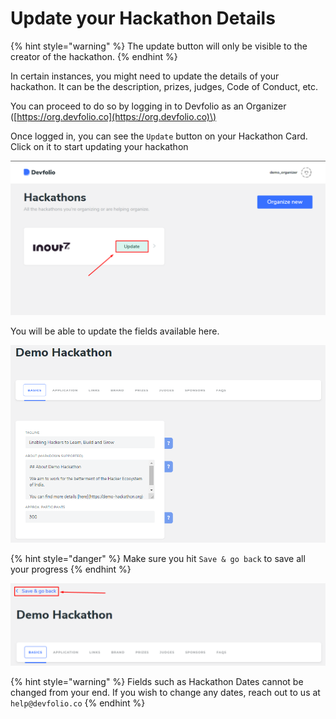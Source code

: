 # Update your Hackathon Details

{% hint style="warning" %}
The update button will only be visible to the creator of the hackathon.
{% endhint %}

In certain instances, you might need to update the details of your hackathon. It can be the description, prizes, judges, Code of Conduct, etc.

You can proceed to do so by logging in to Devfolio as an Organizer \([https://org.devfolio.co](https://org.devfolio.co)\)

Once logged in, you can see the `Update` button on your Hackathon Card. Click on it to start updating your hackathon

![](../../.gitbook/assets/image%20%2835%29.png)

You will be able to update the fields available here.

![](../../.gitbook/assets/image%20%2846%29.png)

{% hint style="danger" %}
Make sure you hit `Save & go back` to save all your progress
{% endhint %}

![](../../.gitbook/assets/image%20%2850%29.png)

{% hint style="warning" %}
Fields such as Hackathon Dates cannot be changed from your end. If you wish to change any dates, reach out to us at `help@devfolio.co`
{% endhint %}

